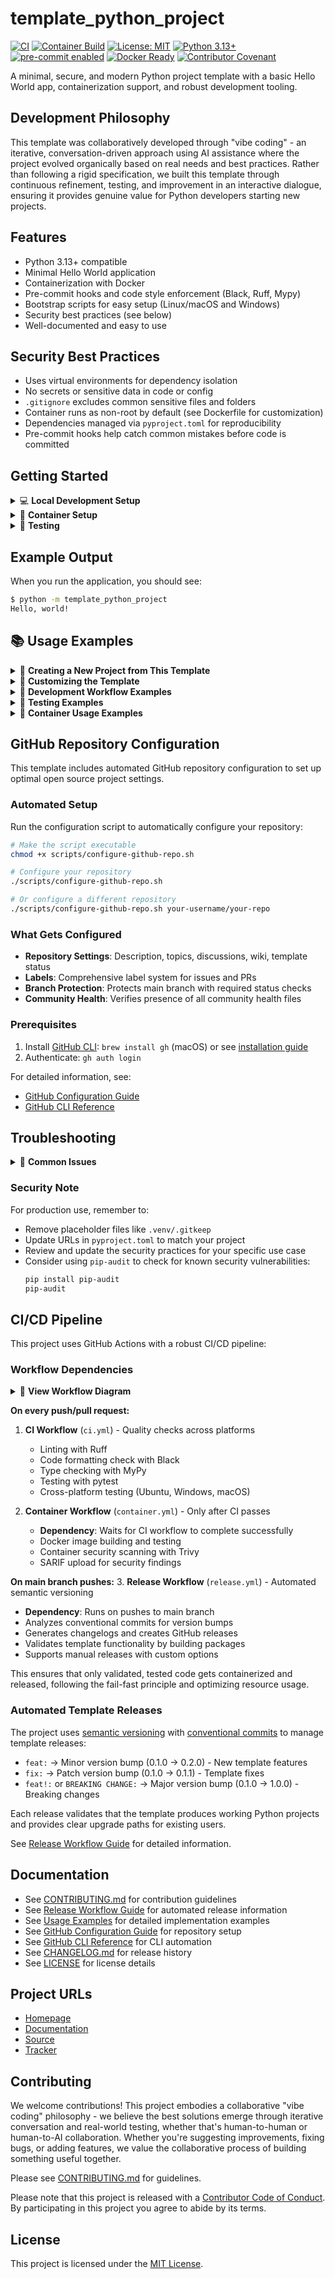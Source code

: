 # template_python_project

[![CI](https://github.com/engineeringclouds/template_python_project/actions/workflows/ci.yml/badge.svg)](https://github.com/engineeringclouds/template_python_project/actions/workflows/ci.yml)
[![Container Build](https://github.com/engineeringclouds/template_python_project/actions/workflows/container.yml/badge.svg)](https://github.com/engineeringclouds/template_python_project/actions/workflows/container.yml)
[![License: MIT](https://img.shields.io/badge/License-MIT-yellow.svg)](LICENSE)
[![Python 3.13+](https://img.shields.io/badge/python-3.13%2B-blue.svg)](https://www.python.org/downloads/)
[![pre-commit enabled](https://img.shields.io/badge/pre--commit-enabled-brightgreen?logo=pre-commit)](https://pre-commit.com/)
[![Docker Ready](https://img.shields.io/badge/docker-ready-blue?logo=docker)](https://hub.docker.com/)
[![Contributor Covenant](https://img.shields.io/badge/Contributor%20Covenant-2.1-4baaaa.svg)](CODE_OF_CONDUCT.md)

A minimal, secure, and modern Python project template with a basic Hello World app, containerization support, and robust development tooling.

## Development Philosophy

This template was collaboratively developed through "vibe coding" - an iterative, conversation-driven approach using AI assistance where the project evolved organically based on real needs and best practices. Rather than following a rigid specification, we built this template through continuous refinement, testing, and improvement in an interactive dialogue, ensuring it provides genuine value for Python developers starting new projects.

## Features

-   Python 3.13+ compatible
-   Minimal Hello World application
-   Containerization with Docker
-   Pre-commit hooks and code style enforcement (Black, Ruff, Mypy)
-   Bootstrap scripts for easy setup (Linux/macOS and Windows)
-   Security best practices (see below)
-   Well-documented and easy to use

## Security Best Practices

-   Uses virtual environments for dependency isolation
-   No secrets or sensitive data in code or config
-   `.gitignore` excludes common sensitive files and folders
-   Container runs as non-root by default (see Dockerfile for customization)
-   Dependencies managed via `pyproject.toml` for reproducibility
-   Pre-commit hooks help catch common mistakes before code is committed

## Getting Started

<details>
<summary>💻 <strong>Local Development Setup</strong></summary>

### Quick Start

1. **Clone the repository:**

    ```sh
    git clone https://github.com/engineeringclouds/template_python_project.git
    cd template_python_project
    ```

2. **Bootstrap your environment:**

    **Linux/macOS:**

    ```sh
    ./scripts/bootstrap.sh
    ```

    **Windows (PowerShell):**

    ```powershell
    .\scripts\bootstrap.ps1
    ```

3. **Run the application:**
    ```sh
    python -m template_python_project
    ```

</details>

<details>
<summary>🐳 <strong>Container Setup</strong></summary>

### Docker Quick Start

1. **Build the image:**

    ```sh
    docker build -t template-python-project .
    ```

2. **Run the container:**
    ```sh
    docker run --rm template-python-project
    ```

</details>

<details>
<summary>🧪 <strong>Testing</strong></summary>

### Run Tests

```sh
pytest
```

### Run with Coverage

```sh
pytest --cov --cov-report=html
```

</details>

## Example Output

When you run the application, you should see:

```sh
$ python -m template_python_project
Hello, world!
```

## 📚 Usage Examples

<details>
<summary>🚀 <strong>Creating a New Project from This Template</strong></summary>

### Method 1: GitHub Template (Recommended)

1. Click [**Use this template**](https://github.com/engineeringclouds/template_python_project/generate)
2. Choose a repository name (e.g., `my-awesome-project`)
3. Clone your new repository:
    ```sh
    git clone https://github.com/yourusername/my-awesome-project.git
    cd my-awesome-project
    ```

### Method 2: Manual Setup

```sh
# Download and extract template
curl -L https://github.com/engineeringclouds/template_python_project/archive/main.zip -o template.zip
unzip template.zip
mv template_python_project-main my-awesome-project
cd my-awesome-project

# Initialize as new git repository
rm -rf .git
git init
git add .
git commit -m "Initial commit from template"
```

</details>

<details>
<summary>🔧 <strong>Customizing the Template</strong></summary>

### Rename the Package

1. **Update directory structure:**

    ```sh
    mv src/template_python_project src/my_package_name
    ```

2. **Update pyproject.toml:**

    ```toml
    [project]
    name = "my-package-name"
    # ... other settings
    ```

3. **Update imports and references:**
    ```python
    # In src/my_package_name/__main__.py
    from my_package_name.main import main
    ```

### Add Your Own Functionality

```python
# src/my_package_name/main.py
def hello(name: str = "world") -> str:
    """Generate a personalized greeting."""
    return f"Hello, {name}!"

def main():
    import sys
    name = sys.argv[1] if len(sys.argv) > 1 else "world"
    print(hello(name))
```

</details>

<details>
<summary>🔄 <strong>Development Workflow Examples</strong></summary>

### Daily Development

```sh
# Activate environment
source .venv/bin/activate  # or .\.venv\Scripts\Activate.ps1 on Windows

# Make changes to your code
# ...

# Run quality checks
pre-commit run --all-files

# Run tests with coverage
pytest --cov

# Build and test container
docker build -t my-project .
docker run --rm my-project
```

### Release Workflow

```sh
# Make changes using conventional commits
git commit -m "feat: add user authentication system"
git commit -m "fix: resolve memory leak in data processing"
git commit -m "docs: update installation instructions"

# Push to main branch (triggers automatic release)
git push origin main
```

### Manual Release

Use GitHub Actions workflow dispatch with options:

-   **Force version bump:** patch, minor, major, prerelease
-   **Create prerelease:** For testing unreleased features
-   **Dry run:** Test release process without creating actual release

</details>

<details>
<summary>🧪 <strong>Testing Examples</strong></summary>

### Basic Testing

```python
# tests/test_my_feature.py
import pytest
from my_package_name import my_function

def test_my_function():
    """Test basic functionality."""
    result = my_function("input")
    assert result == "expected_output"

def test_my_function_edge_case():
    """Test edge case handling."""
    with pytest.raises(ValueError):
        my_function(None)
```

### Running Different Test Scenarios

```sh
# Run all tests
pytest

# Run specific test file
pytest tests/test_my_feature.py

# Run with coverage report
pytest --cov --cov-report=html

# Run performance tests only
pytest -m performance

# Run tests in parallel
pytest -n auto
```

</details>

<details>
<summary>🐳 <strong>Container Usage Examples</strong></summary>

### Development Container

```sh
# Build development image with test dependencies
docker build -f Dockerfile.dev -t my-project-dev .

# Run container with volume mounting for live development
docker run -v $(pwd):/app -it my-project-dev bash
```

### Production Container

```sh
# Build optimized production image
docker build -t my-project:latest .

# Run with environment variables
docker run -e MY_CONFIG_VAR=value my-project:latest

# Run with specific port mapping
docker run -p 8080:8080 my-project:latest
```

### Multi-stage Build Example

```dockerfile
# Add to your Dockerfile for optimized builds
FROM python:3.13-slim as builder
WORKDIR /build
COPY pyproject.toml .
RUN pip install build && python -m build

FROM python:3.13-slim as runtime
COPY --from=builder /build/dist/*.whl .
RUN pip install *.whl
CMD ["python", "-m", "my_package_name"]
```

</details>

## GitHub Repository Configuration

This template includes automated GitHub repository configuration to set up optimal open source project settings.

### Automated Setup

Run the configuration script to automatically configure your repository:

```sh
# Make the script executable
chmod +x scripts/configure-github-repo.sh

# Configure your repository
./scripts/configure-github-repo.sh

# Or configure a different repository
./scripts/configure-github-repo.sh your-username/your-repo
```

### What Gets Configured

-   **Repository Settings**: Description, topics, discussions, wiki, template status
-   **Labels**: Comprehensive label system for issues and PRs
-   **Branch Protection**: Protects main branch with required status checks
-   **Community Health**: Verifies presence of all community health files

### Prerequisites

1. Install [GitHub CLI](https://cli.github.com/): `brew install gh` (macOS) or see [installation guide](docs/github-cli-reference.md)
2. Authenticate: `gh auth login`

For detailed information, see:

-   [GitHub Configuration Guide](docs/github-configuration.md)
-   [GitHub CLI Reference](docs/github-cli-reference.md)

## Troubleshooting

<details>
<summary>🐛 <strong>Common Issues</strong></summary>

### Test Import Errors

**Problem:** `ModuleNotFoundError` when running tests
**Solution:** Ensure pytest configuration is correct:

```sh
# Method 1: Use pytest with proper path
PYTHONPATH=src pytest

# Method 2: Check pyproject.toml has:
# [tool.pytest.ini_options]
# pythonpath = ["src"]
```

### Virtual Environment Issues

**Problem:** Bootstrap scripts fail or Python not found
**Solutions:**

```sh
# Check Python version
python --version  # Should be 3.13+

# Manual environment setup
python -m venv .venv
# Linux/macOS:
source .venv/bin/activate
# Windows:
.\.venv\Scripts\Activate.ps1

# Install dependencies
pip install -e ".[dev]"
```

### Container Build Failures

**Problem:** Docker build fails or image won't run
**Solutions:**

```sh
# Check Docker is running
docker --version

# Clean build (no cache)
docker build --no-cache -t template-python-project .

# Debug build process
docker build -t template-python-project . --progress=plain

# Check logs
docker logs <container-id>
```

### GitHub Actions Failures

**Problem:** CI/CD workflows fail
**Common causes:**

-   Missing secrets or environment variables
-   Workflow file syntax errors
-   Permission issues with GITHUB_TOKEN
-   Dependency conflicts

**Debug steps:**

1. Check workflow logs in GitHub Actions tab
2. Verify all required secrets are configured
3. Test workflow locally with `act` (if available)
4. Compare with working template version

</details>

### Security Note

For production use, remember to:

-   Remove placeholder files like `.venv/.gitkeep`
-   Update URLs in `pyproject.toml` to match your project
-   Review and update the security practices for your specific use case
-   Consider using `pip-audit` to check for known security vulnerabilities:
    ```sh
    pip install pip-audit
    pip-audit
    ```

## CI/CD Pipeline

This project uses GitHub Actions with a robust CI/CD pipeline:

### Workflow Dependencies

<details>
<summary>📱 <strong>View Workflow Diagram</strong></summary>

```mermaid
graph TD
    A[Push/PR] --> B[CI Workflow]
    B --> C[Lint + Format + Type Check + Test]
    C --> D[Container Workflow]
    D --> E[Build + Test + Security Scan]

    F[Push to main] --> G[Release Workflow]
    G --> H[Semantic Versioning + Template Validation]
```

</details>

**On every push/pull request:**

1. **CI Workflow** (`ci.yml`) - Quality checks across platforms

    - Linting with Ruff
    - Code formatting check with Black
    - Type checking with MyPy
    - Testing with pytest
    - Cross-platform testing (Ubuntu, Windows, macOS)

2. **Container Workflow** (`container.yml`) - Only after CI passes
    - **Dependency**: Waits for CI workflow to complete successfully
    - Docker image building and testing
    - Container security scanning with Trivy
    - SARIF upload for security findings

**On main branch pushes:** 3. **Release Workflow** (`release.yml`) - Automated semantic versioning

-   **Dependency**: Runs on pushes to main branch
-   Analyzes conventional commits for version bumps
-   Generates changelogs and creates GitHub releases
-   Validates template functionality by building packages
-   Supports manual releases with custom options

This ensures that only validated, tested code gets containerized and released, following the fail-fast principle and optimizing resource usage.

### Automated Template Releases

The project uses [semantic versioning](https://semver.org/) with [conventional commits](https://www.conventionalcommits.org/) to manage template releases:

-   `feat:` → Minor version bump (0.1.0 → 0.2.0) - New template features
-   `fix:` → Patch version bump (0.1.0 → 0.1.1) - Template fixes
-   `feat!:` or `BREAKING CHANGE:` → Major version bump (0.1.0 → 1.0.0) - Breaking changes

Each release validates that the template produces working Python projects and provides clear upgrade paths for existing users.

See [Release Workflow Guide](docs/release-workflow.md) for detailed information.

## Documentation

-   See [CONTRIBUTING.md](CONTRIBUTING.md) for contribution guidelines
-   See [Release Workflow Guide](docs/release-workflow.md) for automated release information
-   See [Usage Examples](docs/examples.md) for detailed implementation examples
-   See [GitHub Configuration Guide](docs/github-configuration.md) for repository setup
-   See [GitHub CLI Reference](docs/github-cli-reference.md) for CLI automation
-   See [CHANGELOG.md](CHANGELOG.md) for release history
-   See [LICENSE](LICENSE) for license details

## Project URLs

-   [Homepage](https://github.com/engineeringclouds/template_python_project)
-   [Documentation](https://engineeringclouds.github.io/template_python_project/)
-   [Source](https://github.com/engineeringclouds/template_python_project)
-   [Tracker](https://github.com/engineeringclouds/template_python_project/issues)

## Contributing

We welcome contributions! This project embodies a collaborative "vibe coding" philosophy - we believe the best solutions emerge through iterative conversation and real-world testing, whether that's human-to-human or human-to-AI collaboration. Whether you're suggesting improvements, fixing bugs, or adding features, we value the collaborative process of building something useful together.

Please see [CONTRIBUTING.md](CONTRIBUTING.md) for guidelines.

Please note that this project is released with a [Contributor Code of Conduct](CODE_OF_CONDUCT.md). By participating in this project you agree to abide by its terms.

## License

This project is licensed under the [MIT License](LICENSE).
